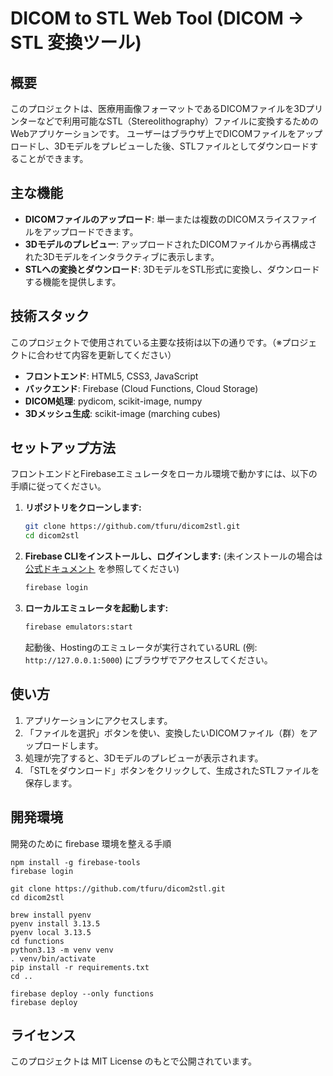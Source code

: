 # DICOM to STL Web Tool (DICOM → STL 変換ツール)

## 概要

このプロジェクトは、医療用画像フォーマットであるDICOMファイルを3Dプリンターなどで利用可能なSTL（Stereolithography）ファイルに変換するためのWebアプリケーションです。
ユーザーはブラウザ上でDICOMファイルをアップロードし、3Dモデルをプレビューした後、STLファイルとしてダウンロードすることができます。

## 主な機能

*   **DICOMファイルのアップロード**: 単一または複数のDICOMスライスファイルをアップロードできます。
*   **3Dモデルのプレビュー**: アップロードされたDICOMファイルから再構成された3Dモデルをインタラクティブに表示します。
*   **STLへの変換とダウンロード**: 3DモデルをSTL形式に変換し、ダウンロードする機能を提供します。

## 技術スタック

このプロジェクトで使用されている主要な技術は以下の通りです。（※プロジェクトに合わせて内容を更新してください）

*   **フロントエンド**: HTML5, CSS3, JavaScript
*   **バックエンド**: Firebase (Cloud Functions, Cloud Storage)
*   **DICOM処理**: pydicom, scikit-image, numpy
*   **3Dメッシュ生成**: scikit-image (marching cubes)

## セットアップ方法

フロントエンドとFirebaseエミュレータをローカル環境で動かすには、以下の手順に従ってください。

1.  **リポジトリをクローンします:**
    ```bash
    git clone https://github.com/tfuru/dicom2stl.git 
    cd dicom2stl
    ```

2.  **Firebase CLIをインストールし、ログインします:**
    (未インストールの場合は [公式ドキュメント](https://firebase.google.com/docs/cli) を参照してください)
    ```bash
    firebase login
    ```

3.  **ローカルエミュレータを起動します:**
    ```bash
    firebase emulators:start
    ```
    起動後、Hostingのエミュレータが実行されているURL (例: `http://127.0.0.1:5000`) にブラウザでアクセスしてください。

## 使い方

1.  アプリケーションにアクセスします。
2.  「ファイルを選択」ボタンを使い、変換したいDICOMファイル（群）をアップロードします。
3.  処理が完了すると、3Dモデルのプレビューが表示されます。
4.  「STLをダウンロード」ボタンをクリックして、生成されたSTLファイルを保存します。


## 開発環境
開発のために firebase 環境を整える手順  
```
npm install -g firebase-tools
firebase login

git clone https://github.com/tfuru/dicom2stl.git 
cd dicom2stl

brew install pyenv
pyenv install 3.13.5
pyenv local 3.13.5
cd functions
python3.13 -m venv venv
. venv/bin/activate
pip install -r requirements.txt
cd ..

firebase deploy --only functions
firebase deploy
```

## ライセンス

このプロジェクトは MIT License のもとで公開されています。